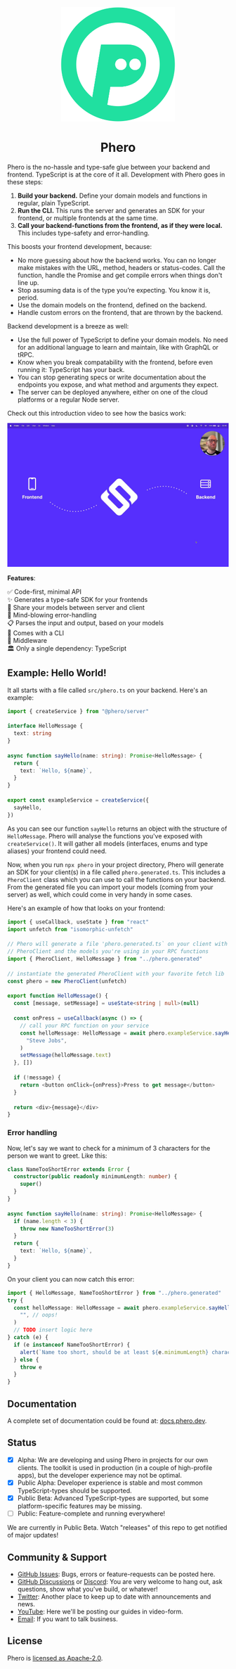 <div align="center">
  <img src="./doc-assets/logo.png" width="260" />
  <h1>Phero</h1>
</div>

Phero is the no-hassle and type-safe glue between your backend and frontend. TypeScript is at the core of it all. Development with Phero goes in these steps:

1. **Build your backend.** Define your domain models and functions in regular, plain TypeScript.
2. **Run the CLI.** This runs the server and generates an SDK for your frontend, or multiple frontends at the same time.
3. **Call your backend-functions from the frontend, as if they were local.** This includes type-safety and error-handling.

This boosts your frontend development, because:

- No more guessing about how the backend works. You can no longer make mistakes with the URL, method, headers or status-codes. Call the function, handle the Promise and get compile errors when things don't line up.
- Stop assuming data is of the type you’re expecting. You know it is, period.
- Use the domain models on the frontend, defined on the backend.
- Handle custom errors on the frontend, that are thrown by the backend.

Backend development is a breeze as well:

- Use the full power of TypeScript to define your domain models. No need for an additional language to learn and maintain, like with GraphQL or tRPC.
- Know when you break compatability with the frontend, before even running it: TypeScript has your back.
- You can stop generating specs or write documentation about the endpoints you expose, and what method and arguments they expect.
- The server can be deployed anywhere, either on one of the cloud platforms or a regular Node server.

Check out this introduction video to see how the basics work:

[![Introduction video](./doc-assets/thumbnail.png)](https://www.youtube.com/watch?v=I13TKes7ylg)

**Features**:

✅ Code-first, minimal API  
✨ Generates a type-safe SDK for your frontends  
🚀 Share your models between server and client  
🧨 Mind-blowing error-handling  
📋 Parses the input and output, based on your models  
🔋 Comes with a CLI  
🖖 Middleware  
🏛️ Only a single dependency: TypeScript

## Example: Hello World!

It all starts with a file called `src/phero.ts` on your backend. Here's an example:

```ts
import { createService } from "@phero/server"

interface HelloMessage {
  text: string
}

async function sayHello(name: string): Promise<HelloMessage> {
  return {
    text: `Hello, ${name}`,
  }
}

export const exampleService = createService({
  sayHello,
})
```

As you can see our function `sayHello` returns an object with the structure of `HelloMessage`. Phero will analyse the functions you've exposed with `createService()`. It will gather all models (interfaces, enums and type aliases) your frontend could need.

Now, when you run `npx phero` in your project directory, Phero will generate an SDK for your client(s) in a file called `phero.generated.ts`. This includes a `PheroClient` class which you can use to call the functions on your backend. From the generated file you can import your models (coming from your server) as well, which could come in very handy in some cases.

Here's an example of how that looks on your frontend:

```ts
import { useCallback, useState } from "react"
import unfetch from "isomorphic-unfetch"

// Phero will generate a file 'phero.generated.ts` on your client with a
// PheroClient and the models you're using in your RPC functions
import { PheroClient, HelloMessage } from "../phero.generated"

// instantiate the generated PheroClient with your favorite fetch lib
const phero = new PheroClient(unfetch)

export function HelloMessage() {
  const [message, setMessage] = useState<string | null>(null)

  const onPress = useCallback(async () => {
    // call your RPC function on your service
    const helloMessage: HelloMessage = await phero.exampleService.sayHello(
      "Steve Jobs",
    )
    setMessage(helloMessage.text)
  }, [])

  if (!message) {
    return <button onClick={onPress}>Press to get message</button>
  }

  return <div>{message}</div>
}
```

### Error handling

Now, let's say we want to check for a minimum of 3 characters for the person we want to greet. Like this:

```ts
class NameTooShortError extends Error {
  constructor(public readonly minimumLength: number) {
    super()
  }
}

async function sayHello(name: string): Promise<HelloMessage> {
  if (name.length < 3) {
    throw new NameTooShortError(3)
  }
  return {
    text: `Hello, ${name}`,
  }
}
```

On your client you can now catch this error:

```ts
import { HelloMessage, NameTooShortError } from "../phero.generated"
try {
  const helloMessage: HelloMessage = await phero.exampleService.sayHello(
    "", // oops!
  )
  // TODO insert logic here
} catch (e) {
  if (e instanceof NameTooShortError) {
    alert(`Name too short, should be at least ${e.minimumLength} characters`)
  } else {
    throw e
  }
}
```

## Documentation

A complete set of documentation could be found at: [docs.phero.dev](https://docs.phero.dev/).

## Status

- [x] Alpha: We are developing and using Phero in projects for our own clients. The toolkit is used in production (in a couple of high-profile apps), but the developer experience may not be optimal.
- [x] Public Alpha: Developer experience is stable and most common TypeScript-types should be supported.
- [x] Public Beta: Advanced TypeScript-types are supported, but some platform-specific features may be missing.
- [ ] Public: Feature-complete and running everywhere!

We are currently in Public Beta. Watch "releases" of this repo to get notified of major updates!

## Community & Support

- [GitHub Issues](https://github.com/phero-hq/phero/issues): Bugs, errors or feature-requests can be posted here.
- [GitHub Discussions]() or [Discord](https://discord.gg/t97n6wQfkh): You are very welcome to hang out, ask questions, show what you've build, or whatever!
- [Twitter](https://twitter.com/PheroHQ): Another place to keep up to date with announcements and news.
- [YouTube](https://www.youtube.com/channel/UCgHc6KiLud3FAL_Pecb3pnQ): Here we'll be posting our guides in video-form.
- [Email](mailto:hi@phero.dev): If you want to talk business.

## License

Phero is [licensed as Apache-2.0](https://www.apache.org/licenses/LICENSE-2.0).
